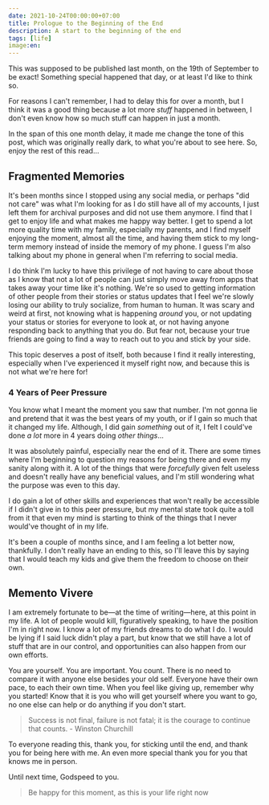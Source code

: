```yaml
---
date: 2021-10-24T00:00:00+07:00
title: Prologue to the Beginning of the End
description: A start to the beginning of the end
tags: [life]
image:en:
---
```



This was supposed to be published last month, on the 19th of September to be exact! Something special happened that day, or at least I'd like to think so.

For reasons I can't remember, I had to delay this for over a month, but I think it was a good thing because a lot more *stuff* happened in between, I don't even know how so much stuff can happen in just a month.

In the span of this one month delay, it made me change the tone of this post, which was originally really dark, to what you're about to see here. So, enjoy the rest of this read...

## Fragmented Memories

It's been months since I stopped using any social media, or perhaps "did not care" was what I'm looking for as I do still have all of my accounts, I just left them for archival purposes and did not use them anymore. I find that I get to enjoy life and what makes me happy way better. I get to spend a lot more quality time with my family, especially my parents, and I find myself enjoying the moment, almost all the time, and having them stick to my long-term memory instead of inside the memory of my phone. I guess I'm also talking about my phone in general when I'm referring to social media.

I do think I'm lucky to have this privilege of not having to care about those as I know that not a lot of people can just simply move away from apps that takes away your time like it's nothing. We're so used to getting information of other people from their stories or status updates that I feel we're slowly losing our ability to truly socialize, from human to human. It was scary and weird at first, not knowing what is happening *around* you, or not updating your status or stories for everyone to look at, or not having anyone responding back to anything that you do. But fear not, because your true friends are going to find a way to reach out to you and stick by your side.

This topic deserves a post of itself, both because I find it really interesting, especially when I've experienced it myself right now, and because this is not what we're here for!

### 4 Years of Peer Pressure

You know what I meant the moment you saw that number. I'm not gonna lie and pretend that it was the best years of my youth, or if I gain so much that it changed my life. Although, I did gain *something* out of it, I felt I could've done *a lot* more in 4 years doing *other things*...

It was absolutely painful, especially near the end of it. There are some times where I'm beginning to question my reasons for being there and even my sanity along with it. A lot of the things that were *forcefully* given felt useless and doesn't really have any beneficial values, and I'm still wondering what the purpose was even to this day.

I do gain a lot of other skills and experiences that won't really be accessible if I didn't give in to this peer pressure, but my mental state took quite a toll from it that even my mind is starting to think of the things that I never would've thought of in my life.

It's been a couple of months since, and I am feeling a lot better now, thankfully. I don't really have an ending to this, so I'll leave this by saying that I would teach my kids and give them the freedom to choose on their own.

<!--
### Lifelong Learner

> Never stop learning about yourself, and the world around you
-->

## Memento Vivere

I am extremely fortunate to be—at the time of writing—here, at this point in my life. A lot of people would kill, figuratively speaking, to have the position I'm in right now. I know a lot of my friends dreams to do what I do. I would be lying if I said luck didn't play a part, but know that we still have a lot of stuff that are in our control, and opportunities can also happen from our own efforts.

You are yourself. You are important. You count. There is no need to compare it with anyone else besides your old self. Everyone have their own pace, to each their own time. When you feel like giving up, remember why you started! Know that it is you who will get yourself where you want to go, no one else can help or do anything if you don't start.

> Success is not final, failure is not fatal; it is the courage to continue that counts.
> \- Winston Churchill

To everyone reading this, thank you, for sticking until the end, and thank you for being here with me. An even more special thank you for you that knows me in person.

Until next time, Godspeed to you.

> Be happy for this moment, as this is your life right now
